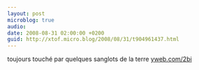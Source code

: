 ```yaml
---
layout: post
microblog: true
audio: 
date: 2008-08-31 02:00:00 +0200
guid: http://xtof.micro.blog/2008/08/31/t904961437.html
---
```

toujours touché par quelques sanglots de la terre [yweb.com/2bi](http://yweb.com/2bi)
